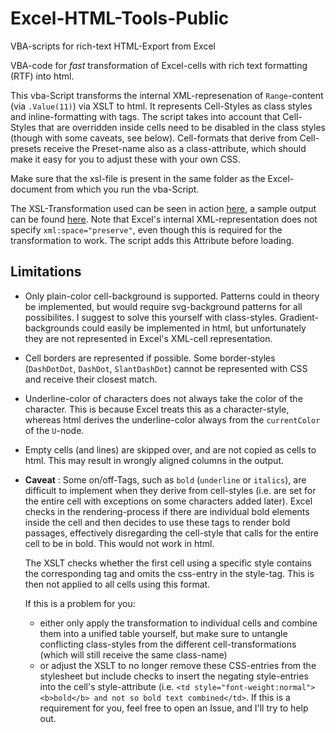 # Excel-HTML-Tools-Public
VBA-scripts for rich-text HTML-Export from Excel

VBA-code for *fast* transformation of Excel-cells with rich text formatting (RTF) into html.

This vba-Script transforms the internal XML-represenation of `Range`-content (via `.Value(11)`) via XSLT to html. It represents Cell-Styles as class styles and inline-formatting with tags. The script takes into account that Cell-Styles that are overridden inside cells need to be disabled in the class styles (though with some caveats, see below).
Cell-formats that derive from Cell-presets receive the Preset-name also as a class-attribute, which should make it easy for you to adjust these with your own CSS.

Make sure that the xsl-file is present in the same folder as the Excel-document from which you run the vba-Script.

The XSL-Transformation used can be seen in action [here](https://xsltfiddle.liberty-development.net/jyH9rM8/2), a sample output can be found [here](https://jsfiddle.net/mheim/u5L63cg1/). Note that Excel's internal XML-representation does not specify `xml:space="preserve"`, even though this is required for the transformation to work. The script adds this Attribute before loading.

## Limitations
* Only plain-color cell-background is supported. Patterns could in theory be implemented, but would require svg-background patterns for all possibilites. I suggest to solve this yourself with class-styles. Gradient-backgrounds could easily be implemented in html, but unfortunately they are not represented in Excel's XML-cell representation.
* Cell borders are represented if possible. Some border-styles (`DashDotDot`, `DashDot`, `SlantDashDot`) cannot be represented with CSS and receive their closest match.
* Underline-color of characters does not always take the color of the character. This is because Excel treats this as a character-style, whereas html derives the underline-color always from the `currentColor` of the `U`-node.
* Empty cells (and lines) are skipped over, and are not copied as cells to html. This may result in wrongly aligned columns in the output.
* **Caveat** : Some on/off-Tags, such as `bold` (`underline` or `italics`), are difficult to implement when they derive from cell-styles (i.e. are set for the entire cell with exceptions on some characters added later). Excel checks in the rendering-process if there are individual bold elements inside the cell and then decides to use these tags to render bold passages, effectively disregarding the cell-style that calls for the entire cell to be in bold. This would not work in html.
  
  The XSLT checks whether the first cell using a specific style contains the corresponding tag and omits the css-entry in the style-tag. This is then not applied to all cells using this format.
  
  If this is a problem for you:
  * either only apply the transformation to individual cells and combine them into a unified table yourself, but make sure to untangle conflicting class-styles from the different cell-transformations (which will still receive the same class-name)
  * or adjust the XSLT to no longer remove these CSS-entries from the stylesheet but include checks to insert the negating style-entries into the cell's style-attribute (i.e. `<td style="font-weight:normal"><b>bold</b> and not so bold text combined</td>`. If this is a requirement for you, feel free to open an Issue, and I'll try to help out.
